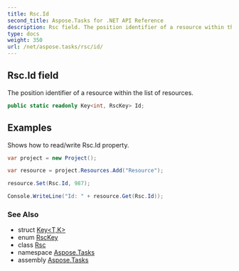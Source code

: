 ```yaml
---
title: Rsc.Id
second_title: Aspose.Tasks for .NET API Reference
description: Rsc field. The position identifier of a resource within the list of resources
type: docs
weight: 350
url: /net/aspose.tasks/rsc/id/
---
```

## Rsc.Id field

The position identifier of a resource within the list of resources.

```csharp
public static readonly Key<int, RscKey> Id;
```

## Examples

Shows how to read/write Rsc.Id property.

```csharp
var project = new Project();

var resource = project.Resources.Add("Resource");

resource.Set(Rsc.Id, 987);

Console.WriteLine("Id: " + resource.Get(Rsc.Id));
```

### See Also

* struct [Key&lt;T,K&gt;](../../key-2/)
* enum [RscKey](../../rsckey/)
* class [Rsc](../)
* namespace [Aspose.Tasks](../../rsc/)
* assembly [Aspose.Tasks](../../../)


